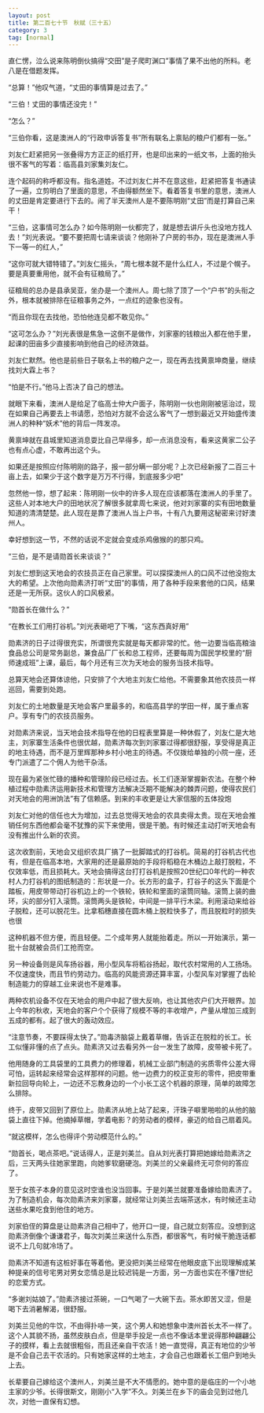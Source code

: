```yaml
---
layout: post
title: 第二百七十节　秋赋（三十五）
category: 3
tag: [normal]
---
```


直仁愣，泣么说来陈明倒伙搞得“交田”是子爬町渊口”事情了果不出他的所料。老八是在借题发挥。

“总算！”他叹气道，“丈田的事情算是过去了。”

“三伯！丈田的事情还没完！”

“怎么？”

“三伯你看，这是澳洲人的“行政申诉答复书”所有联名上禀贴的粮户们都有一张。”

刘友仁赶紧把另一张叠得方方正正的纸打开，也是印出来的一纸文书，上面的抬头很不客气的写着：临高县刘家集刘友仁。

连个起码的称呼都没有。指名道姓。不过刘友仁并不在意这些，赶紧把答复书通读了一遍，立剪明白了里面的意思，不由得额然坐下。看着答复书里的意思，澳洲人的丈田是肯定要进行下去的。闹了半天澳州人是不要陈明刚“丈田”而是打算自己来干！

“三伯，这事情可怎么办？如今陈明刚一伙都完了，就是想去讲斤头也没地方找人去！”刘光表说。“要不要把周七请来谈谈？他刚补了户房的书办，现在是澳洲人手下一等一的红人，”

“这你可就大错特错了。”刘友仁摇头，“周七根本就不是什么红人，不过是个幌子。要是真要重用他，就不会有征粮局了。”

征粮局的总办是县承吴亚，坐办是一个澳州人。周七除了顶了一个“户书”的头衔之外，根本就被排除在征粮事务之外，一点红的迹象也没有。

“而且你现在去找他，恐怕他连见都不敢见你。”

“这可怎么办？”刘光表很是焦急一这倒不是做作，刘家塞的钱粮出入都在他手里，起课的田亩多少直接影响到他自己的经济效益。

刘友仁默然。他也是前些日子联名上书的粮户之一，现在再去找黄禀坤商量，继续找刘大霖上书？

“怕是不行。”他马上否决了自己的想法。

就眼下来看，澳洲人是给足了临高士仲大户面子，陈明刚一伙也刚刚被惩治过，现在如果自己再要去上书请愿，恐怕对方就不会这么客气了一想到最近又开始盛传澳洲人的种种“妖术”他的背后一阵发凉。

黄禀坤就在县城里知道消息耍比自己早得多，却一点消息没有，看来这黄家二公子也有点心虚，不敢再出这个头。

如果还是按照应付陈明刚的路子，报一部分瞒一部分呢？上次已经新报了二百三十亩上去，如果少于这个数字是万万不行得，到底报多少吧”

忽然他一惊，想了起来：陈明刚一伙中的许多人现在应该都落在澳洲人的手里了。这些人对本地大户的田地状况了解很多就拿周七来说，他对刘家寨的实有田地数量知道的清清楚楚。此人现在是靠了澳洲人当上户书，十有八九要用这秘密来讨好澳州人。

幸好想到这一节，不然的话说不定就会变成杀鸡傲猴的的那只鸡。

“三伯，是不是请勋首长来谈谈？”

刘友仁想到这天地会的农技员正在自己家里。可以探探澳州人的口风不过他没抱太大的希望。上次他向勋素济打听“丈田”的事情，用了各种手段来套他的口风，结果还是一无所获。这伙人的口风极紧。

“勋首长在做什么？”

“在教长工们用打谷机。”刘光表砸吧了下嘴，“这东西真好用”

勋素济的日子过得很充实，所谓很充实就是每天都非常的忙。他一边要当临高粮油食品总公司是常务副总，兼食品厂厂长和总工程师，还要每周为国民学校里的“厨师速成班”上课，最后，每个月还有三次为天地会的服务当技术指导。

总算天地会还算体谅他，只安排了个大地主刘友仁给他。不需要象其他农技员一样巡回，需要到处跑。

刘友仁的土地数量是天地会客户里最多的，和临高县学的学田一样，属于重点客户。享有专门的农技员服务。

对勋素济来说，当天地会技术指导在他的日程表里算是一种休假了，刘友仁是大地主，刘家寨生活条件也很优越，勋素济每次到刘家寨过得都很舒服，享受得是真正的地主待遇，而不是万里辉那种乡村小地主的待遇。不仅拨给单独的小院一座，还专门派遣了二个佣人为他干杂活。

现在最为紧张忙碌的播种和管理阶段已经过去。长工们逐渐掌握新农法。在整个种植过程中勋素济运用新技术和管理方法解决泛期不能解决的棘弄问题，使得农民们对天地会的用洲饷法”有了信赖感。到来的丰收更是让大家信服的五体投炮

刘友仁对他的信任也大为增加，过去总觉得天地会的农具卖得太贵。现在天地会推销任何东西他都会毫不犹豫的买下来使用，很是干脆。有时候还主动打听天地会有没有推出什么新的农资。

这次收割前，天地会又组织农具厂搞了一批脚踏式的打谷机。简易的打谷机古代也有，但是在临高本地，大家用的还是最原始的手段将稻稳在木桶边上敲打脱粒，不仅效率低，而且损耗大。天地会搞得这台打打谷机是按照20世纪口0年代的一种农村人力打谷机的图纸制造的：形状是一介。长方形的盒子，打谷子的这头下面是个踏板，用皮带带动打谷机边上的一个铁轮，铁轮和里面的滚筒同轴。滚筒上装的曲环，尖的部分钉入滚筒。滚筒两头是铁轮，中间是一排平行木梁。利用滚动来给谷子脱粒，还可以脱花生。比拿稻穗直接在圆木桶上脱粒快多了，而且脱粒时的损失也很

这种机器不但方便，而且轻便。二个成年男人就能抬着走。所以一开始演示，第一批十台就被会员们工抢而空。

另一种设备则是风车扬谷器，用小型风车将稻谷扬起，取代农村常用的人工扬场。不仅速度快，而且节约劳动力。临高的风能资源还算丰富，小型风车对掌握了齿轮制造能力的穿越工业来说也不是难事。

两种农机设备不仅在天地会的用户中起了很大反响，也让其他农户们大开眼界。加上今年的秋收，天地会的客户个个获得了规模不等的丰收增产，产量从增加三成到五成的都有。起了很大的轰动效应。

“注意节奏，不要踩得太快了。”勋毒济脑袋上戴着草帽，告诉正在脱粒的长工。长工似懂非懂的点了点头。勋素济又过去看另外一台一发生了故障，皮带被卡死了。

他用随身的工具袋里的工具费力的修理着，机械工业部门制造的劣质零件公差大得可怕，运转起来经常会这样那样的问题。他一边费力的校正变形的零件，把皮带重新拉回导向轮上，一边还不忘教身边的一个小长工这个机器的原理，简单的故障怎么排除。

终于，皮带又回到了原位上。勋素济从地上站了起来，汗珠子噼里啪啦的从他的脑袋上直往下掉。他摘掉草帽，学着电影？的劳动者的模样，豪迈的给自己扇着风。

“就这模样，怎么也得评个劳动模范什么的。”

“勋首长，喝点茶吧。”说话得人，正是刘美兰。自从刘光表打算把她嫁给勋素济之后，三天两头往她家里跑，向她爹软磨硬泡。刘美兰的父亲最终无可奈何的答应了。

至于女孩子本身的意见这时空谁也没当回事。于是刘美兰就要准备嫁给勋素济了。为了制造机会，每次勋素济来刘家寨，就经常让刘美兰去端茶送水，有时候还主动送些水果吃食到他住的地方。

刘家伯侄的算盘是让勋素济自己相中了，他开口一提，自己就立刻答应。没想到这勋素济倒像个谦谦君子，每次刘美兰来送什么东西，都很客气，有时候干脆连话都说不上几句就冷场了。

勋素济不知道有这桩好事在等着他。更没把刘美兰经常在他眼皮底下出现理解成某种提亲的信号宅男对男女恋情总是比较迟钝是一方面，另一方面也实在不懂7世纪的恋爱方式。

“多谢刘姑娘了。”勋素济接过茶碗，一口气喝了一大碗下去。茶水即苦又涩，但是喝下去消暑解渴，很舒服。

刘美兰见他的牛饮，不由得扑哧一笑，这个男人和她想象中澳州首长太不一样了。这个人其貌不扬，虽然皮肤白点，但是举手投足一点也不像话本里说得那种翩翩公子的摸样，看上去就很粗俗，而且还亲自干农活！她一直觉得，真正有地位的少爷是不会自己去干农活的。只有她家这样的土地主，才会自己也跟着长工佃户到地头上去。

长辈要自己嫁给这个澳州人，刘美兰是不大不情愿的。她中意的是临庄的一个小地主家的少爷。长得很斯文，刚刚小“入学”不久。刘美兰在乡下的庙会见到过他几次，对他一直保有幻想。